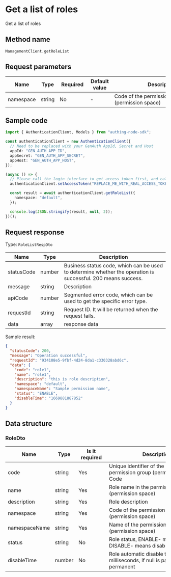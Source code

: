 # Get a list of roles

<!--
Warning⚠️:
Do not modify this document directly,
https://github.com/Authing/authing-docs-factory
Use this project to generate
-->

<LastUpdated />

Get a list of roles

## Method name

`ManagementClient.getRoleList`

## Request parameters

| Name      | Type   | <div style="width:80px">Required</div> | <div style="width:60px">Default value</div> | <div style="width:300px">Description</div>      | <div style="width:200px">Sample value</div> |
| --------- | ------ | -------------------------------------- | ------------------------------------------- | ----------------------------------------------- | ------------------------------------------- |
| namespace | string | No                                     | -                                           | Code of the permission group (permission space) | `default`                                   |

## Sample code

```ts
import { AuthenticationClient, Models } from "authing-node-sdk";

const authenticationClient = new AuthenticationClient({
  // Need to be replaced with your GenAuth AppId, Secret and Host
  appId: "GEN_AUTH_APP_ID",
  appSecret: "GEN_AUTH_APP_SECRET",
  appHost: "GEN_AUTH_APP_HOST",
});

(async () => {
  // Please call the login interface to get access_token first, and call the setAccessToken method to set access_token
  authenticationClient.setAccessToken("REPLACE_ME_WITH_REAL_ACCESS_TOKEN");

  const result = await authenticationClient.getRoleList({
    namespace: "default",
  });

  console.log(JSON.stringify(result, null, 2));
})();
```

## Request response

Type: `RoleListRespDto`

| Name       | Type   | Description                                                                                                  |
| ---------- | ------ | ------------------------------------------------------------------------------------------------------------ |
| statusCode | number | Business status code, which can be used to determine whether the operation is successful. 200 means success. |
| message    | string | Description                                                                                                  |
| apiCode    | number | Segmented error code, which can be used to get the specific error type.                                      |
| requestId  | string | Request ID. It will be returned when the request fails.                                                      |
| data       | array  | response data                                                                                                |

Sample result:

```json
{
  "statusCode": 200,
  "message": "Operation successful",
  "requestId": "934108e5-9fbf-4d24-8da1-c330328abd6c",
  "data": {
    "code": "role1",
    "name": "role1",
    "description": "this is role description",
    "namespace": "default",
    "namespaceName": "Sample permission name",
    "status": "ENABLE",
    "disableTime": "1669881887852"
  }
}
```

## Data structure

### <a id="RoleDto"></a> RoleDto

| Name          | Type   | <div style="width:80px">Is it required</div> | <div style="width:300px">Description</div>                                          | <div style="width:200px">Sample value</div> |
| ------------- | ------ | -------------------------------------------- | ----------------------------------------------------------------------------------- | ------------------------------------------- |
| code          | string | Yes                                          | Unique identifier of the role in the permission group (permission space) Code       | `role1`                                     |
| name          | string | Yes                                          | Role name in the permission group (permission space)                                | `role1`                                     |
| description   | string | Yes                                          | Role description                                                                    | `this is role description`                  |
| namespace     | string | Yes                                          | Code of the permission group (permission space)                                     | `default`                                   |
| namespaceName | string | Yes                                          | Name of the permission group (permission space)                                     | `Sample permission name`                    |
| status        | string | No                                           | Role status, ENABLE- means normal, DISABLE- means disabled                          | `ENABLE`                                    |
| disableTime   | number | No                                           | Role automatic disable time, in milliseconds, if null is passed, it means permanent | `1669881887852`                             |
